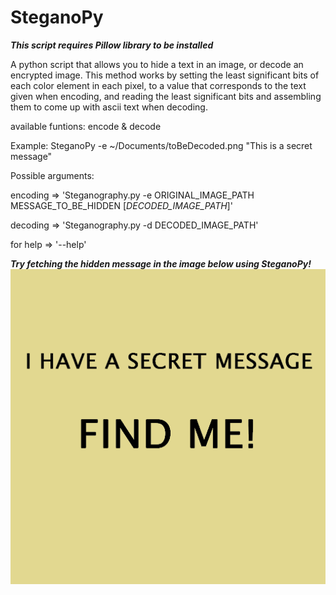 # SteganoPy
***This script requires Pillow library to be installed***

A python script that allows you to hide a text in an image, or decode an encrypted image.
  This method works by setting the least significant bits of each color element in each pixel,
to a value that corresponds to the text given when encoding, and reading the least significant 
bits and assembling them to come up with ascii text when decoding.


available funtions: encode & decode

Example: SteganoPy -e ~/Documents/toBeDecoded.png "This is a secret message"

Possible arguments:

encoding => 'Steganography.py  -e  ORIGINAL_IMAGE_PATH  MESSAGE_TO_BE_HIDDEN  [*DECODED_IMAGE_PATH*]'

decoding => 'Steganography.py  -d  DECODED_IMAGE_PATH'

for help => '--help'



***Try fetching the hidden message in the image below using SteganoPy!***
![alt text](https://github.com/MA-Tex/SteganoPy/blob/master/encoded_SteganoPy%20Image.png)
